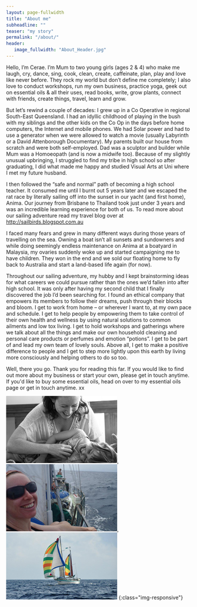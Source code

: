 ```yaml
---
layout: page-fullwidth
title: "About me"
subheadline: ""
teaser: "my story"
permalink: "/about/"
header:
   image_fullwidth: "About_Header.jpg"
---
```


Hello, I’m Cerae. I’m Mum to two young girls (ages 2 & 4) who make me laugh, cry, dance, sing, cook, clean, create, caffeinate, plan, play and love like never before. They rock my world but don’t define me completely; I also love to conduct workshops, run my own business, practice yoga, geek out on essential oils & all their uses, read books, write, grow plants, connect with friends, create things, travel, learn and grow.
 
But let’s rewind a couple of decades: I grew up in a Co Operative in regional South-East Queensland. I had an idyllic childhood of playing in the bush with my siblings and the other kids on the Co Op in the days before home computers, the Internet and mobile phones. We had Solar power and had to use a generator when we were allowed to watch a movie (usually Labyrinth or a David Attenborough Documentary). My parents built our house from scratch and were both self-employed. Dad was a sculptor and builder while Mum was a Homoeopath (and is now a midwife too). Because of my slightly unusual upbringing, I struggled to find my tribe in high school so after graduating, I did what made me happy and studied Visual Arts at Uni where I met my future husband.

I then followed the “safe and normal” path of becoming a high school teacher. It consumed me until I burnt out 5 years later and we escaped the rat race by literally sailing off into the sunset in our yacht (and first home), Anima. Our journey from Brisbane to Thailand took just under 3 years and was an incredible learning experience for both of us. To read more about our sailing adventure read my travel blog over at http://sailbirds.blogspot.com.au
 
I faced many fears and grew in many different ways during those years of travelling on the sea. Owning a boat isn’t all sunsets and sundowners and while doing seemingly endless maintenance on Anima at a boatyard in Malaysia, my ovaries suddenly woke up and started campaigning me to have children. They won in the end and we sold our floating home to fly back to Australia and start a land-based life again (for now).
 
Throughout our sailing adventure, my hubby and I kept brainstorming ideas for what careers we could pursue rather than the ones we’d fallen into after high school. It was only after having my second child that I finally discovered the job I’d been searching for. I found an ethical company that empowers its members to follow their dreams, push through their blocks and bloom. I get to work from home – or wherever I want to, at my own pace and schedule. I get to help people by empowering them to take control of their own health and wellness by using natural solutions to common ailments and low tox living. I get to hold workshops and gatherings where we talk about all the things and make our own household cleaning and personal care products or perfumes and emotion “potions”. I get to be part of and lead my own team of lovely souls. Above all, I get to make a positive difference to people and I get to step more lightly upon this earth by living more consciously and helping others to do so too.
 
Well, there you go. Thank you for reading this far. If you would like to find out more about my business or start your own, please get in touch anytime. If you'd like to buy some essential oils, head on over to my essential oils page or get in touch anytime. xx

![](/images/About_Image_CandZ.png), ![](/images/About_Image_Sailbirds.jpg), ![](/images/About_Image_Anima.png) {:class="img-responsive"}

